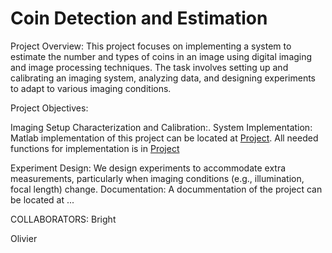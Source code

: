 # Coin Detection and Estimation
Project Overview:
This project focuses on implementing a system to estimate the number and types of coins in an image using digital imaging and image processing techniques. The task involves setting up and calibrating an imaging system, analyzing data, and designing experiments to adapt to various imaging conditions.

Project Objectives:

Imaging Setup Characterization and Calibration:.
System Implementation: Matlab implementation of this project can be located at <a href='https://github.com/Wiredu2020/coin_detection/blob/main/coin_project.mlx'>Project</a>.
All needed functions for implementation is in <a href='https://github.com/Wiredu2020/coin_detection/blob/main/function'>Project</a>


Experiment Design: We design experiments to accommodate extra measurements, particularly when imaging conditions (e.g., illumination, focal length) change. 
Documentation: A docummentation of the project can be located at ...

COLLABORATORS:
Bright

Olivier

